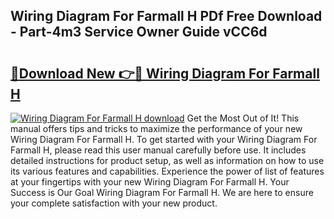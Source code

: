 ## Wiring Diagram For Farmall H PDf Free Download - Part-4m3 Service Owner Guide vCC6d

# <h2><a href="http://dfq3vy.blite.top/?on=Wiring+Diagram+For+Farmall+H">🔗Download New 👉🔴 Wiring Diagram For Farmall H</a></h2>

[![Wiring Diagram For Farmall H download](https://i.imgur.com/lujVjoI.png)](http://dfq3vy.blite.top/?on=Wiring+Diagram+For+Farmall+H)
Get the Most Out of It! This manual offers tips and tricks to maximize the performance of your new Wiring Diagram For Farmall H. To get started with your Wiring Diagram For Farmall H, please read this user manual carefully before use. It includes detailed instructions for product setup, as well as information on how to use its various features and capabilities. Experience the power of list of features at your fingertips with your new Wiring Diagram For Farmall H. Your Success is Our Goal Wiring Diagram For Farmall H. We are here to ensure your complete satisfaction with your new product.

